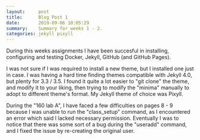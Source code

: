 ```yaml
---
layout:     post
title:      Blog Post 1
date:       2019-09-06 10:05:29
summary:    Summary for weeks 1 - 2.
categories: jekyll pixyll
---
```

During this weeks assignments I have been succesful in installing, configuring and testing Docker, Jekyll, GitHub (and GitHub Pages).

I was not sure if I was required to install a new theme, but I installed one just in case.
I was having a hard time finding themes compatible with Jekyll 4.0, but plenty for 3.3 / 3.5.
I found it quite a lot easier to "git clone" the theme, and modify it to your liking, then trying to modify the "minima" manually to adopt to different theme's format.
My Jekyll theme of choice was Pixyll.

During the "160 lab A", I have faced a few difficulties on pages 8 - 9 because I was unable to run the "class_setup" command, as I encountered an error which said I lacked necessary permission. 
Eventually I was to notice that there was some sort of a bug during the "useradd" command, and I fixed the issue by re-creating the original user.

